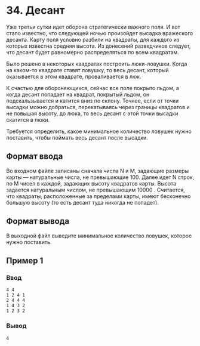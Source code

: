 # 34. Десант

Уже третьи сутки идет оборона стратегически важного поля. И вот стало известно, что следующей ночью произойдет высадка
вражеского десанта. Карту поля условно разбили на квадраты, для каждого из которых известна средняя высота. Из донесений
разведчиков следует, что десант будет равномерно распределяться по всем квадратам.

Было решено в некоторых квадратах построить люки-ловушки. Когда на каком-то квадрате ставят ловушку, то весь десант,
который оказывается в этом квадрате, проваливается в люк.

К счастью для обороняющихся, сейчас все поле покрыто льдом, а когда десант попадает на квадрат, покрытый льдом, он
подскальзывается и катится вниз по склону. Точнее, если от точки высадки можно добраться, перекатываясь через границы
квадратов и не повышая высоту, до люка, то весь десант с этой точки высадки скатится в люки.

Требуется определить, какое минимальное количество ловушек нужно поставить, чтобы поймать весь десант после высадки.

## Формат ввода

Во входном файле записаны сначала числа N и M, задающие размеры карты — натуральные числа, не превышающие 100. Далее
идет N строк, по M чисел в каждой, задающих высоту квадратов карты. Высота задается натуральным числом, не превышающим
10000 . Считается, что квадраты, расположенные за пределами карты, имеют бесконечно большую высоту (то есть десант туда
никогда не попадет).

## Формат вывода

В выходной файл выведите минимальное количество ловушек, которое нужно поставить.

## Пример 1

### Ввод

    4 4
    1 2 4 1
    2 4 4 4
    1 4 3 2
    1 2 3 2

### Вывод

    4

